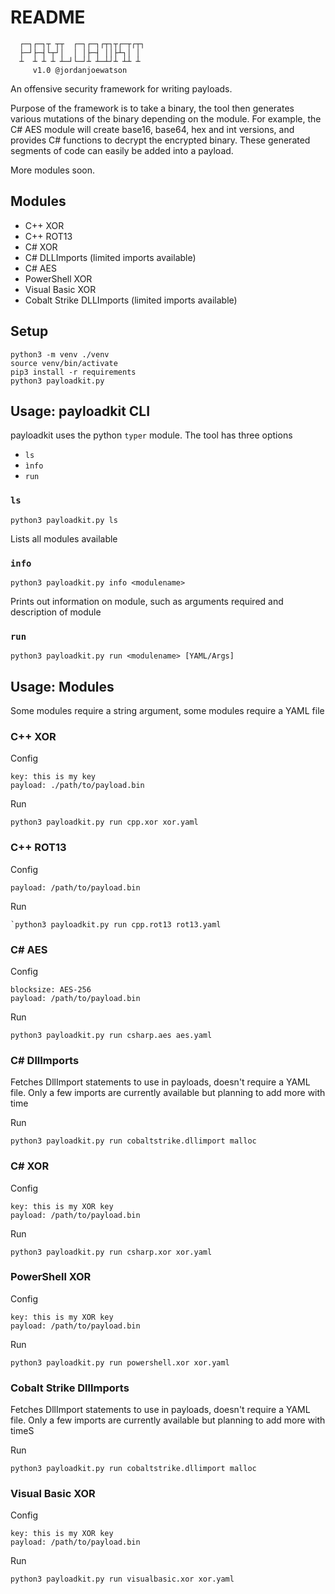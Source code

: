 # README

````
  ┌─┐┌─┐┬ ┬┬  ┌─┐┌─┐┌┬┐┬┌─┬┌┬┐
  ├─┘├─┤└┬┘│  │ │├─┤ ││├┴┐│ │ 
  ┴  ┴ ┴ ┴ ┴─┘└─┘┴ ┴─┴┘┴ ┴┴ ┴
     v1.0 @jordanjoewatson
````

An offensive security framework for writing payloads.

Purpose of the framework is to take a binary, the tool then generates various mutations of the binary depending on the module. For example, the C# AES module will create base16, base64, hex and int versions, and provides C# functions to decrypt the encrypted binary. These generated segments of code can easily be added into a payload.

More modules soon.

## Modules
- C++ XOR
- C++ ROT13
- C# XOR
- C# DLLImports (limited imports available)
- C# AES
- PowerShell XOR
- Visual Basic XOR
- Cobalt Strike DLLImports (limited imports available)

## Setup

````
python3 -m venv ./venv
source venv/bin/activate
pip3 install -r requirements
python3 payloadkit.py
````
## Usage: payloadkit CLI

payloadkit uses the python `typer` module. The tool has three options
- `ls`
- `ìnfo`
- `run`

### `ls`

````
python3 payloadkit.py ls
````

Lists all modules available

### `info`

````
python3 payloadkit.py info <modulename>
````

Prints out information on module, such as arguments required and description of module

### `run`

````
python3 payloadkit.py run <modulename> [YAML/Args]
````

## Usage: Modules

Some modules require a string argument, some modules require a YAML file

### C++ XOR

Config
````
key: this is my key
payload: ./path/to/payload.bin
````

Run
````
python3 payloadkit.py run cpp.xor xor.yaml
````

### C++ ROT13

Config
````
payload: /path/to/payload.bin
````

Run
````
`python3 payloadkit.py run cpp.rot13 rot13.yaml
````

### C# AES

Config
````
blocksize: AES-256
payload: /path/to/payload.bin
````

Run
````
python3 payloadkit.py run csharp.aes aes.yaml
````

### C# DllImports

Fetches DllImport statements to use in payloads, doesn't require a YAML file. Only a few imports are currently available but planning to add more with time

Run
````
python3 payloadkit.py run cobaltstrike.dllimport malloc
````

### C# XOR

Config
````
key: this is my XOR key
payload: /path/to/payload.bin
````

Run
````
python3 payloadkit.py run csharp.xor xor.yaml
````

### PowerShell XOR

Config
````
key: this is my XOR key
payload: /path/to/payload.bin
````

Run
````
python3 payloadkit.py run powershell.xor xor.yaml
````

### Cobalt Strike DllImports

Fetches DllImport statements to use in payloads, doesn't require a YAML file. Only a few imports are currently available but planning to add more with timeS

Run
````
python3 payloadkit.py run cobaltstrike.dllimport malloc
````

### Visual Basic XOR

Config 
````
key: this is my XOR key
payload: /path/to/payload.bin
````

Run 
````
python3 payloadkit.py run visualbasic.xor xor.yaml
````
